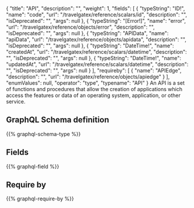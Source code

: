 {
  "title": "API",
  "description": "",
  "weight": 1,
  "fields": [
    {
      "typeString": "ID!",
      "name": "code",
      "url": "/travelgatex/reference/scalars/id",
      "description": "",
      "isDeprecated": "",
      "args": null
    },
    {
      "typeString": "[Error!]",
      "name": "error",
      "url": "/travelgatex/reference/objects/error",
      "description": "",
      "isDeprecated": "",
      "args": null
    },
    {
      "typeString": "APIData",
      "name": "apiData",
      "url": "/travelgatex/reference/objects/apidata",
      "description": "",
      "isDeprecated": "",
      "args": null
    },
    {
      "typeString": "DateTime!",
      "name": "createdAt",
      "url": "/travelgatex/reference/scalars/datetime",
      "description": "",
      "isDeprecated": "",
      "args": null
    },
    {
      "typeString": "DateTime!",
      "name": "updatedAt",
      "url": "/travelgatex/reference/scalars/datetime",
      "description": "",
      "isDeprecated": "",
      "args": null
    }
  ],
  "requireby": [
    {
      "name": "APIEdge",
      "description": "",
      "url": "/travelgatex/reference/objects/apiedge"
    }
  ],
  "enumValues": null,
  "operator": "type",
  "typename": "API"
}
An API is a set of functions and procedures that allow the creation of applications which access the features or data of an operating system, application, or other service.

## GraphQL Schema definition

{{% graphql-schema-type %}}

## Fields

{{% graphql-field %}}

## Require by

{{% graphql-require-by %}}
